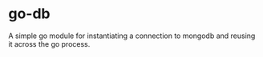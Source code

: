 # go-db

A simple go module for instantiating a connection to mongodb and reusing it across the go process.